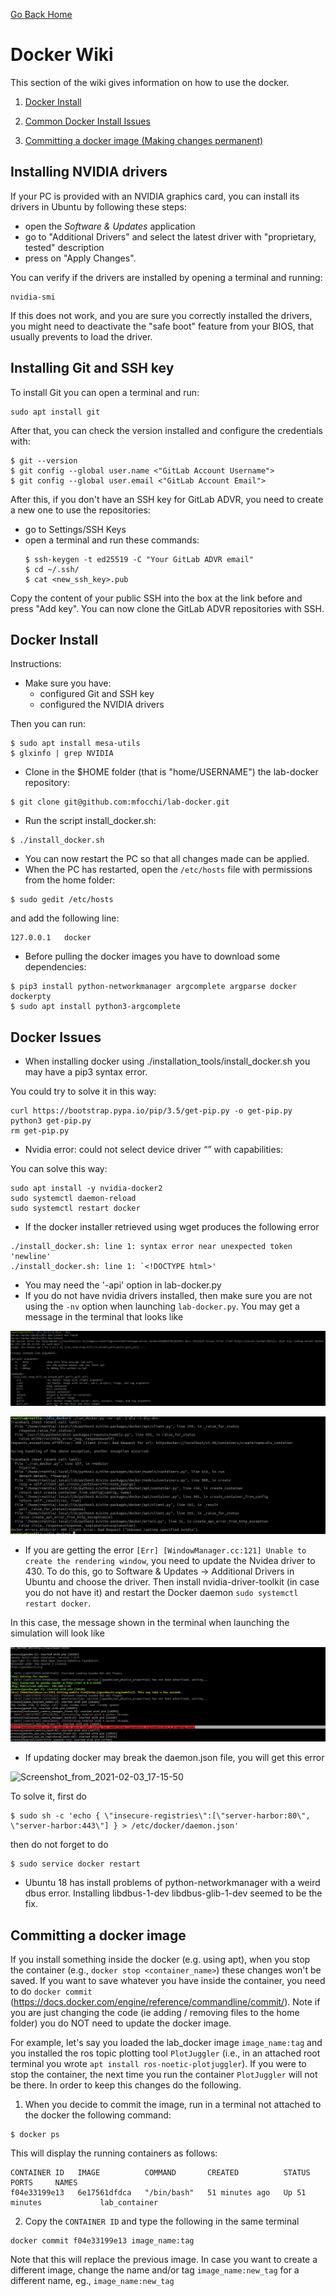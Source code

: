 [Go Back Home](Home)

Docker Wiki
================================================================================

This section of the wiki gives information on how to use the docker.

1. [Docker Install](#docker_install)

2. [Common Docker Install Issues](#docker_issues)

3. [Committing a docker image (Making changes permanent)](#docker_commit)


Installing NVIDIA drivers
--------------

If your PC is provided with an NVIDIA graphics card, you can install its drivers in Ubuntu by following these steps:
* open the _Software & Updates_ application
* go to "Additional Drivers" and select the latest driver with "proprietary, tested" description
* press on "Apply Changes".

You can verify if the drivers are installed by opening a terminal and running:
```
nvidia-smi
```
If this does not work, and you are sure you correctly installed the drivers, you might need to deactivate the "safe boot" feature from your BIOS, that usually prevents to load the driver. 

Installing Git and SSH key
--------------

To install Git you can open a terminal and run:
```
sudo apt install git
```
After that, you can check the version installed and configure the credentials with:
```
$ git --version
$ git config --global user.name <"GitLab Account Username">
$ git config --global user.email <"GitLab Account Email">
```
After this, if you don't have an SSH key for GitLab ADVR, you need to create a new one to use the repositories:
* go to Settings/SSH Keys
* open a terminal and run these commands:
  ```
  $ ssh-keygen -t ed25519 -C "Your GitLab ADVR email"
  $ cd ~/.ssh/
  $ cat <new_ssh_key>.pub
  ```
Copy the content of your public SSH into the box at the link before and press "Add key". You can now clone the GitLab ADVR repositories with SSH.


Docker Install
--------------------------------------------------------------------------------
<a name="docker_install"></a>
Instructions:

- Make sure you have:
  - configured Git and SSH key
  - configured the NVIDIA drivers

Then you can run:
```
$ sudo apt install mesa-utils
$ glxinfo | grep NVIDIA
```
- Clone in the $HOME folder (that is "home/USERNAME") the lab-docker repository:
```
$ git clone git@github.com:mfocchi/lab-docker.git
```
- Run the script install_docker.sh:
```
$ ./install_docker.sh
```
- You can now restart the PC so that all changes made can be applied.
- When the PC has restarted, open the `/etc/hosts` file with permissions from the home folder:
```
$ sudo gedit /etc/hosts 
```
and add the following line:
```
127.0.0.1	docker
```
- Before pulling the docker images you have to download some dependencies:
```
$ pip3 install python-networkmanager argcomplete argparse docker dockerpty
$ sudo apt install python3-argcomplete
```
Docker Issues
--------------------------------------------------------------------------------
<a name="docker_issues"></a>

- When installing docker using ./installation_tools/install_docker.sh you may have a pip3 syntax error. 

You could try to solve it in this way:

```
curl https://bootstrap.pypa.io/pip/3.5/get-pip.py -o get-pip.py
python3 get-pip.py
rm get-pip.py
```

- Nvidia error: could not select device driver “” with capabilities:

You can solve this way:

```
sudo apt install -y nvidia-docker2
sudo systemctl daemon-reload
sudo systemctl restart docker
```

- If the docker installer retrieved using wget produces the following error
```
./install_docker.sh: line 1: syntax error near unexpected token 'newline'
./install_docker.sh: line 1: `<!DOCTYPE html>'
```
- You may need the '-api' option in lab-docker.py
- If you do not have nvidia drivers installed, then make sure you are not using the `-nv` option when launching `lab-docker.py`. You may get a message in the terminal that looks like


![Screenshot_from_2021-02-03_17-15-50](uploads/959899d54f494f3820e5b8b9210a2dd7/Screenshot_from_2021-02-03_17-15-50.png)

![nvidia_issue](uploads/cd09602de0f7edd1e0432359754f495c/nvidia_issue.jpeg)



- If you are getting the error `[Err] [WindowManager.cc:121] Unable to create the rendering window`, you need to update the Nvidea driver to 430. To do this, go to Software & Updates -> Additional Drivers in Ubuntu and choose the driver. Then install nvidia-driver-toolkit (in case you do not have it) and restart the Docker daemon `sudo systemctl restart docker`.

In this case, the message shown in the terminal when launching the simulation will look like

![model_gazebo_missing](uploads/2895e3900d60de8b82cb6fa0196a2207/model_gazebo_missing.jpeg)



- If updating docker may break the daemon.json file, you will get this error

![Screenshot_from_2021-02-03_17-15-50](uploads/3eff494091f99450a862cc06d485f724/Screenshot_from_2021-02-03_17-15-50.png)

To solve it, first do 
```
$ sudo sh -c 'echo { \"insecure-registries\":[\"server-harbor:80\", \"server-harbor:443\"] } > /etc/docker/daemon.json'
```
then do not forget to do 
```
$ sudo service docker restart
```


- Ubuntu 18 has install problems of python-networkmanager with a weird dbus error.  Installing libdbus-1-dev libdbus-glib-1-dev seemed to be the fix.



Committing a docker image
--------------------------------------------------------------------------------
<a name="docker_commit"></a>

If you install something inside the docker (e.g. using apt), when you stop the container (e.g., `docker stop <container_name>`) these changes won't be saved. If you want to save whatever you have inside the container, you need to do 
`docker commit` (https://docs.docker.com/engine/reference/commandline/commit/). Note if you are just changing the code (ie adding / removing files to the home folder) you do NOT need to update the docker image.

For example, let's say you loaded the lab_docker image `image_name:tag` and you installed the ros topic plotting tool `PlotJuggler` (i.e., in an attached root terminal you wrote `apt install ros-noetic-plotjuggler`). If you were to stop the container, the next time you run the container `PlotJuggler` will not be there. In order to keep this changes do the following. 

1. When you decide to commit the image, run in a terminal not attached to the docker the following command:
```
$ docker ps
```
This will display the running containers as follows:
```
CONTAINER ID   IMAGE          COMMAND       CREATED          STATUS          PORTS     NAMES 
f04e33199e13   6e17561dfdca   "/bin/bash"   51 minutes ago   Up 51 minutes             lab_container

```
2. Copy the `CONTAINER ID` and type the following in the same terminal
```
docker commit f04e33199e13 image_name:tag
```

Note that this will replace the previous image. In case you want to create a different image, change the name and/or tag `image_name:new_tag` for a different name, eg., `image_name:new_tag`

